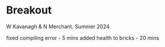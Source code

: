 # Breakout

W Kavanagh & N Merchant. Summer 2024 

fixed compiling error - 5 mins
added health to bricks - 20 mins
